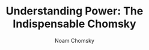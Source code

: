 ---
title: "Understanding Power: The Indispensable Chomsky"
subtitle: ""
description: ""
layout: book
author: Noam Chomsky
started: 2016-04-17
read: 2017-01-29
status: read
rating: 4
color: 
cover: 
pages: 416
progress: 0
link: 
---